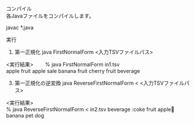 コンパイル  
各Javaファイルをコンパイルします。  

javac *.java  

実行  
1. 第一正規化
java FirstNormalForm <入力TSVファイルパス>

<実行結果>　　
% java FirstNormalForm in1.tsv  
apple	fruit
apple	sale
banana	fruit
cherry	fruit
	beverage


3. 第一正規化の逆変換
java ReverseFirstNormalForm < <入力TSVファイルパス>

<実行結果>  
% java ReverseFirstNormalForm < in2.tsv
beverage	:coke
fruit	apple:banana:banana
pet	dog
